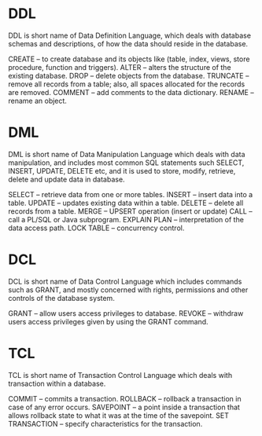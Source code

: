 # DDL
DDL is short name of Data Definition Language, which deals with database schemas and descriptions, of how the data should reside in the database.

CREATE – to create database and its objects like (table, index, views, store procedure, function and triggers).
ALTER – alters the structure of the existing database.
DROP – delete objects from the database.
TRUNCATE – remove all records from a table; also, all spaces allocated for the records are removed.
COMMENT – add comments to the data dictionary.
RENAME – rename an object. 

# DML
DML is short name of Data Manipulation Language which deals with data manipulation, and includes most common SQL statements such SELECT, INSERT, UPDATE, DELETE etc, and it is used to store, modify, retrieve, delete and update data in database.

SELECT – retrieve data from one or more tables.
INSERT – insert data into a table.
UPDATE – updates existing data within a table.
DELETE – delete all records from a table.
MERGE – UPSERT operation (insert or update)
CALL – call a PL/SQL or Java subprogram.
EXPLAIN PLAN – interpretation of the data access path.
LOCK TABLE – concurrency control.

# DCL
DCL is short name of Data Control Language which includes commands such as GRANT, and mostly concerned with rights, permissions and other controls of the database system.

GRANT – allow users access privileges to database.
REVOKE – withdraw users access privileges given by using the GRANT command.

# TCL
TCL is short name of Transaction Control Language which deals with transaction within a database.

COMMIT – commits a transaction.
ROLLBACK – rollback a transaction in case of any error occurs.
SAVEPOINT – a point inside a transaction that allows rollback state to what it was at the time of the savepoint.
SET TRANSACTION – specify characteristics for the transaction.